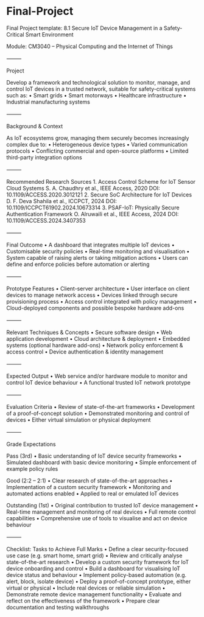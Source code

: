 # Final-Project

Final Project template: 8.1
Secure IoT Device Management in a Safety-Critical Smart Environment

Module: CM3040 – Physical Computing and the Internet of Things

⸻

Project

Develop a framework and technological solution to monitor, manage, and control IoT devices in a trusted network, suitable for safety-critical systems such as:
	•	Smart grids
	•	Smart motorways
	•	Healthcare infrastructure
	•	Industrial manufacturing systems

⸻

Background & Context

As IoT ecosystems grow, managing them securely becomes increasingly complex due to:
	•	Heterogeneous device types
	•	Varied communication protocols
	•	Conflicting commercial and open-source platforms
	•	Limited third-party integration options

⸻

Recommended Research Sources
	1.	Access Control Scheme for IoT Sensor Cloud Systems
S. A. Chaudhry et al., IEEE Access, 2020
DOI: 10.1109/ACCESS.2020.3012121
	2.	Secure SoC Architecture for IoT Devices
D. F. Deva Shahila et al., ICCPCT, 2024
DOI: 10.1109/ICCPCT61902.2024.10673314
	3.	PSAF-IoT: Physically Secure Authentication Framework
O. Alruwaili et al., IEEE Access, 2024
DOI: 10.1109/ACCESS.2024.3407353

⸻

Final Outcome
	•	A dashboard that integrates multiple IoT devices
	•	Customisable security policies
	•	Real-time monitoring and visualisation
	•	System capable of raising alerts or taking mitigation actions
	•	Users can define and enforce policies before automation or alerting

⸻

Prototype Features
	•	Client-server architecture
	•	User interface on client devices to manage network access
	•	Devices linked through secure provisioning process
	•	Access control integrated with policy management
	•	Cloud-deployed components and possible bespoke hardware add-ons

⸻

Relevant Techniques & Concepts
	•	Secure software design
	•	Web application development
	•	Cloud architecture & deployment
	•	Embedded systems (optional hardware add-ons)
	•	Network policy enforcement & access control
	•	Device authentication & identity management

⸻

Expected Output
	•	Web service and/or hardware module to monitor and control IoT device behaviour
	•	A functional trusted IoT network prototype

⸻

Evaluation Criteria
	•	Review of state-of-the-art frameworks
	•	Development of a proof-of-concept solution
	•	Demonstrated monitoring and control of devices
	•	Either virtual simulation or physical deployment

⸻

Grade Expectations

Pass (3rd)
	•	Basic understanding of IoT device security frameworks
	•	Simulated dashboard with basic device monitoring
	•	Simple enforcement of example policy rules

Good (2:2 – 2:1)
	•	Clear research of state-of-the-art approaches
	•	Implementation of a custom security framework
	•	Monitoring and automated actions enabled
	•	Applied to real or emulated IoT devices

Outstanding (1st)
	•	Original contribution to trusted IoT device management
	•	Real-time management and monitoring of real devices
	•	Full remote control capabilities
	•	Comprehensive use of tools to visualise and act on device behaviour

⸻

Checklist: Tasks to Achieve Full Marks
	•	Define a clear security-focused use case (e.g. smart home, smart grid)
	•	Review and critically analyse state-of-the-art research
	•	Develop a custom security framework for IoT device onboarding and control
	•	Build a dashboard for visualising IoT device status and behaviour
	•	Implement policy-based automation (e.g. alert, block, isolate device)
	•	Deploy a proof-of-concept prototype, either virtual or physical
	•	Include real devices or reliable simulation
	•	Demonstrate remote device management functionality
	•	Evaluate and reflect on the effectiveness of the framework
	•	Prepare clear documentation and testing walkthroughs
